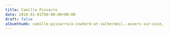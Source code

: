 ```yaml
---
title: Camille Pissarro
date: 2018-01-01T00:00:00+00:00
draft: false
albumthumb: camille-pissarro/a-cowherd-at-valhermeil,-auvers-sur-oise,-1874.jpg
---
```

